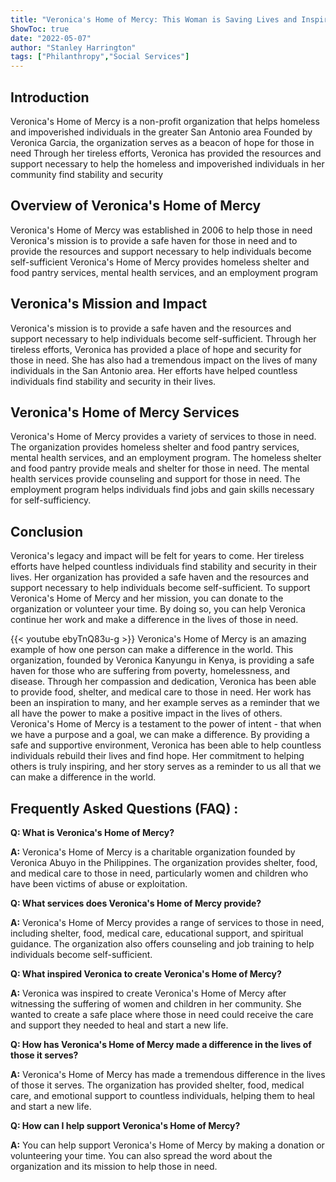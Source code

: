 ```yaml
---
title: "Veronica's Home of Mercy: This Woman is Saving Lives and Inspiring Hope!"
ShowToc: true 
date: "2022-05-07"
author: "Stanley Harrington" 
tags: ["Philanthropy","Social Services"]
---
```

## Introduction
Veronica's Home of Mercy is a non-profit organization that helps homeless and impoverished individuals in the greater San Antonio area Founded by Veronica Garcia, the organization serves as a beacon of hope for those in need Through her tireless efforts, Veronica has provided the resources and support necessary to help the homeless and impoverished individuals in her community find stability and security

## Overview of Veronica's Home of Mercy
Veronica's Home of Mercy was established in 2006 to help those in need Veronica's mission is to provide a safe haven for those in need and to provide the resources and support necessary to help individuals become self-sufficient Veronica's Home of Mercy provides homeless shelter and food pantry services, mental health services, and an employment program

## Veronica's Mission and Impact
Veronica's mission is to provide a safe haven and the resources and support necessary to help individuals become self-sufficient. Through her tireless efforts, Veronica has provided a place of hope and security for those in need. She has also had a tremendous impact on the lives of many individuals in the San Antonio area. Her efforts have helped countless individuals find stability and security in their lives.

## Veronica's Home of Mercy Services
Veronica's Home of Mercy provides a variety of services to those in need. The organization provides homeless shelter and food pantry services, mental health services, and an employment program. The homeless shelter and food pantry provide meals and shelter for those in need. The mental health services provide counseling and support for those in need. The employment program helps individuals find jobs and gain skills necessary for self-sufficiency.

## Conclusion
Veronica's legacy and impact will be felt for years to come. Her tireless efforts have helped countless individuals find stability and security in their lives. Her organization has provided a safe haven and the resources and support necessary to help individuals become self-sufficient. To support Veronica's Home of Mercy and her mission, you can donate to the organization or volunteer your time. By doing so, you can help Veronica continue her work and make a difference in the lives of those in need.

{{< youtube ebyTnQ83u-g >}} 
Veronica's Home of Mercy is an amazing example of how one person can make a difference in the world. This organization, founded by Veronica Kanyungu in Kenya, is providing a safe haven for those who are suffering from poverty, homelessness, and disease. Through her compassion and dedication, Veronica has been able to provide food, shelter, and medical care to those in need. Her work has been an inspiration to many, and her example serves as a reminder that we all have the power to make a positive impact in the lives of others. Veronica's Home of Mercy is a testament to the power of intent - that when we have a purpose and a goal, we can make a difference. By providing a safe and supportive environment, Veronica has been able to help countless individuals rebuild their lives and find hope. Her commitment to helping others is truly inspiring, and her story serves as a reminder to us all that we can make a difference in the world.

## Frequently Asked Questions (FAQ) :
**Q: What is Veronica's Home of Mercy?**

**A:** Veronica's Home of Mercy is a charitable organization founded by Veronica Abuyo in the Philippines. The organization provides shelter, food, and medical care to those in need, particularly women and children who have been victims of abuse or exploitation.

**Q: What services does Veronica's Home of Mercy provide?**

**A:** Veronica's Home of Mercy provides a range of services to those in need, including shelter, food, medical care, educational support, and spiritual guidance. The organization also offers counseling and job training to help individuals become self-sufficient.

**Q: What inspired Veronica to create Veronica's Home of Mercy?**

**A:** Veronica was inspired to create Veronica's Home of Mercy after witnessing the suffering of women and children in her community. She wanted to create a safe place where those in need could receive the care and support they needed to heal and start a new life.

**Q: How has Veronica's Home of Mercy made a difference in the lives of those it serves?**

**A:** Veronica's Home of Mercy has made a tremendous difference in the lives of those it serves. The organization has provided shelter, food, medical care, and emotional support to countless individuals, helping them to heal and start a new life.

**Q: How can I help support Veronica's Home of Mercy?**

**A:** You can help support Veronica's Home of Mercy by making a donation or volunteering your time. You can also spread the word about the organization and its mission to help those in need.



